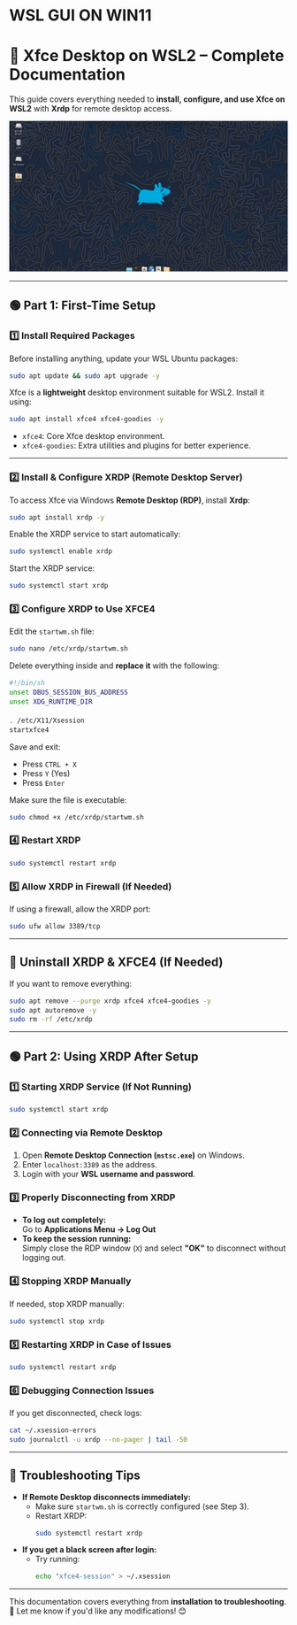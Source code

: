 # WSL GUI ON WIN11
# **📖 Xfce Desktop on WSL2 – Complete Documentation**  
This guide covers everything needed to **install, configure, and use Xfce on WSL2** with **Xrdp** for remote desktop access.

![Xfce Desktop](https://raw.githubusercontent.com/dev-arctik/WSL-GUI/refs/heads/main/gui_screenshot.png)


---

## **🟢 Part 1: First-Time Setup**  
### **1️⃣ Install Required Packages**  
Before installing anything, update your WSL Ubuntu packages:  
```bash
sudo apt update && sudo apt upgrade -y
```

Xfce is a **lightweight** desktop environment suitable for WSL2. Install it using:  
```bash
sudo apt install xfce4 xfce4-goodies -y
```
- `xfce4`: Core Xfce desktop environment.  
- `xfce4-goodies`: Extra utilities and plugins for better experience.  

---

### **2️⃣ Install & Configure XRDP (Remote Desktop Server)**  
To access Xfce via Windows **Remote Desktop (RDP)**, install **Xrdp**:  
```bash
sudo apt install xrdp -y
```
Enable the XRDP service to start automatically:  
```bash
sudo systemctl enable xrdp
```
Start the XRDP service:  
```bash
sudo systemctl start xrdp
```

### **3️⃣ Configure XRDP to Use XFCE4**  
Edit the `startwm.sh` file:  
```bash
sudo nano /etc/xrdp/startwm.sh
```
Delete everything inside and **replace it** with the following:  
```bash
#!/bin/sh
unset DBUS_SESSION_BUS_ADDRESS
unset XDG_RUNTIME_DIR

. /etc/X11/Xsession
startxfce4
```
Save and exit:  
- Press `CTRL + X`  
- Press `Y` (Yes)  
- Press `Enter`  

Make sure the file is executable:  
```bash
sudo chmod +x /etc/xrdp/startwm.sh
```

### **4️⃣ Restart XRDP**  
```bash
sudo systemctl restart xrdp
```

### **5️⃣ Allow XRDP in Firewall (If Needed)**
If using a firewall, allow the XRDP port:  
```bash
sudo ufw allow 3389/tcp
```

---

## **🛑 Uninstall XRDP & XFCE4 (If Needed)**  
If you want to remove everything:  
```bash
sudo apt remove --purge xrdp xfce4 xfce4-goodies -y
sudo apt autoremove -y
sudo rm -rf /etc/xrdp
```

---

## **🟢 Part 2: Using XRDP After Setup**  
### **1️⃣ Starting XRDP Service (If Not Running)**  
```bash
sudo systemctl start xrdp
```

### **2️⃣ Connecting via Remote Desktop**  
1. Open **Remote Desktop Connection (`mstsc.exe`)** on Windows.  
2. Enter `localhost:3389` as the address.  
3. Login with your **WSL username and password**.  

### **3️⃣ Properly Disconnecting from XRDP**
- **To log out completely:**  
  Go to **Applications Menu → Log Out**  
- **To keep the session running:**  
  Simply close the RDP window (`X`) and select **"OK"** to disconnect without logging out.  

### **4️⃣ Stopping XRDP Manually**
If needed, stop XRDP manually:  
```bash
sudo systemctl stop xrdp
```

### **5️⃣ Restarting XRDP in Case of Issues**  
```bash
sudo systemctl restart xrdp
```

### **6️⃣ Debugging Connection Issues**  
If you get disconnected, check logs:  
```bash
cat ~/.xsession-errors
sudo journalctl -u xrdp --no-pager | tail -50
```

---

## **🎯 Troubleshooting Tips**
- **If Remote Desktop disconnects immediately:**  
  - Make sure `startwm.sh` is correctly configured (see Step 3).  
  - Restart XRDP:  
    ```bash
    sudo systemctl restart xrdp
    ```  
- **If you get a black screen after login:**  
  - Try running:  
    ```bash
    echo "xfce4-session" > ~/.xsession
    ```

---

This documentation covers everything from **installation to troubleshooting**. 🚀 Let me know if you'd like any modifications! 😊